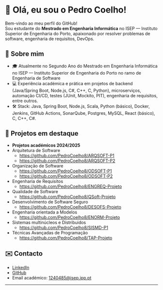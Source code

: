 # 👋 Olá, eu sou o Pedro Coelho!

Bem-vindo ao meu perfil do GitHub!  
Sou estudante do **Mestrado em Engenharia Informática** no ISEP — Instituto Superior de Engenharia do Porto, apaixonado por resolver problemas de software, engenharia de requisitos, DevOps.

## 🚀 Sobre mim

- 🎓 Atualmente no Segundo Ano do Mestrado em Engenharia Informática no ISEP — Instituto Superior de Engenharia do Porto no ramo de Engenharia de Software
- 💻 Experiência académica e prática em projetos de backend (Java/Spring Boot, Node.js, C#, C++, C, Python), microserviços, automação CI/CD, testes (JUnit, Mockito, PIT), engenharia de requisitos, entre outros.
- 🛠️ Stack: Java, Spring Boot, Node.js, Scala, Python (básico), Docker, Jenkins, GitHub Actions, SonarQube, Postgres, MySQL, React (básico), C, C++, C#.



## 📂 Projetos em destaque

- **Projetos académicos 2024/2025**
- Arquitetura de Software
  - https://github.com/PedroCoelho8/ARQSOFT-P1
  - https://github.com/PedroCoelho8/ARQSOFT-P2
- Organização de Software
  - https://github.com/PedroCoelho8/ODSOFT-P1
  - https://github.com/PedroCoelho8/ODSOFT-P2
- Engenharia de Requisitos
  - https://github.com/PedroCoelho8/ENGREQ-Projeto
- Qualidade de Software
  - https://github.com/PedroCoelho8/QSoft-Projeto
- Desenvolvimento de Software Seguro
  - https://github.com/PedroCoelho8/DESOFS-Projeto
- Engenharia orientada a Modelos
  - https://github.com/PedroCoelho8/ENORM-Projeto
- Sistemas multinúcleos e Dístribuidos
  - https://github.com/PedroCoelho8/SISMD-P1
- Técnicas Avançadas de Programação
  - https://github.com/PedroCoelho8/TAP-Projeto


## ✉️ Contacto

- [LinkedIn](https://www.linkedin.com/in/pedro-coelho-ba49b3292/)
- [GitHub](https://github.com/PedroCoelho8)
- Email académico: 1240485@isep.ipp.pt

---
